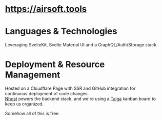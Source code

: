 # https://airsoft.tools
# Languages & Technologies
Leveraging SvelteKit, Svelte Material UI and a GraphQL/Auth/Storage stack.
# Deployment & Resource Management
Hosted on a Cloudflare Page with SSR and GitHub integration for continuous deployment of code changes.  
[Nhost](https://nhost.io) powers the backend stack, and we're using a [Taiga](https://taiga.io) kanban board to keep us organized.

Somehow all of this is free. 
